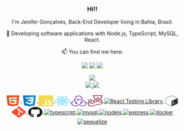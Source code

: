 <div align="center">
  
### Hi!!

I'm Jenifer Gonçalves, Back-End Developer living in Bahia, Brasil.

🔭 Developing software applications with Node.js, TypeScript, MySQL, React.

📫 You can find me here:

<a href="https://instagram.com/livrosdajeni" target="_blank"><img src="https://img.shields.io/badge/-Instagram-%23E4405F?style=for-the-badge&logo=instagram&logoColor=white" target="_blank"></a>
<a href = "mailto:contato.comercialjenifer@gmail.com"><img src="https://img.shields.io/badge/Gmail-D14836?style=for-the-badge&logo=gmail&logoColor=white" target="_blank"></a>
<a href="https://www.linkedin.com/in/jenifergoncalvesdev" target="_blank"><img src="https://img.shields.io/badge/-LinkedIn-%230077B5?style=for-the-badge&logo=linkedin&logoColor=white" target="_blank"></a>   
</div>

<div align="center">
<img src="https://komarev.com/ghpvc/?username=jenifergs&color=blueviolet" />
</div>


<div align="center">
  <a href="https://github.com/jenifergs">
  <img height="150em" src="https://github-readme-stats.vercel.app/api?username=jenifergs&show_icons=true&theme=aura&include_all_commits=true&count_private=true"/>
  <img height="150em"src="https://github-readme-stats.vercel.app/api/top-langs/?username=jenifergs&layout=compact&langs_count=7&theme=aura&count_private=true"/>
</div>
  
 <div style="display: inline_block" align="center"><br>
  <img align="center" alt="HTML" height="30" width="40" src="https://raw.githubusercontent.com/devicons/devicon/master/icons/html5/html5-original.svg">
  <img align="center" alt="CSS" height="30" width="40" src="https://raw.githubusercontent.com/devicons/devicon/master/icons/css3/css3-original.svg">
  <img align="center" alt="Js" height="30" width="40" src="https://raw.githubusercontent.com/devicons/devicon/master/icons/javascript/javascript-plain.svg">
  <img align="center" alt="React" height="30" width="40" src="https://raw.githubusercontent.com/devicons/devicon/master/icons/react/react-original.svg">
  <img align="center" alt="Redux" height="30" width="40" src="https://github.com/devicons/devicon/blob/master/icons/redux/redux-original.svg">
  <img align="center" alt="Jest" height="30" width="40" src="https://github.com/devicons/devicon/blob/master/icons/jest/jest-plain.svg">
  <img align="center" src="https://testing-library.com/img/octopus-64x64.png" width="40" height="30" alt="React Testing Library" />
  <img align="center" alt="Bash" height="30" width="40" src="https://github.com/devicons/devicon/blob/master/icons/bash/bash-original.svg">
  <img align="center" alt="Git" height="30" width="40" src="https://github.com/devicons/devicon/blob/master/icons/git/git-original.svg">
  <img align="center" alt="gitHub" height="30" width="40" src="https://github.com/devicons/devicon/blob/master/icons/github/github-original.svg">
  <img align="center" alt="typescript" height="30" width="40" src="https://cdn.jsdelivr.net/gh/devicons/devicon/icons/typescript/typescript-original.svg" />
 <img align="center" alt="mysql" height="45" width="55" src="https://cdn.jsdelivr.net/gh/devicons/devicon/icons/mysql/mysql-plain-wordmark.svg" />
 <img align="center" alt="nodejs" height="30" width="40" src="https://cdn.jsdelivr.net/gh/devicons/devicon/icons/nodejs/nodejs-original.svg" />
 <img align="center" alt="express" height="30" width="40" src="https://cdn.jsdelivr.net/gh/devicons/devicon/icons/express/express-original.svg" />
 <img align="center" alt="docker" height="30" width="40" src="https://cdn.jsdelivr.net/gh/devicons/devicon/icons/docker/docker-plain-wordmark.svg" />
 <img align="center" alt="sequelize" height="70" width="80" src="https://cdn.jsdelivr.net/gh/devicons/devicon/icons/sequelize/sequelize-plain-wordmark.svg" />
             
</div>
</div>





